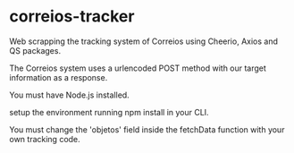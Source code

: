 # correios-tracker
Web scrapping the tracking system of Correios using Cheerio, Axios and QS packages.

The Correios system uses a urlencoded POST method with our target information as a response.

You must have Node.js installed.

setup the environment running npm install in your CLI.

You must change the 'objetos' field inside the fetchData function with your own tracking code.

